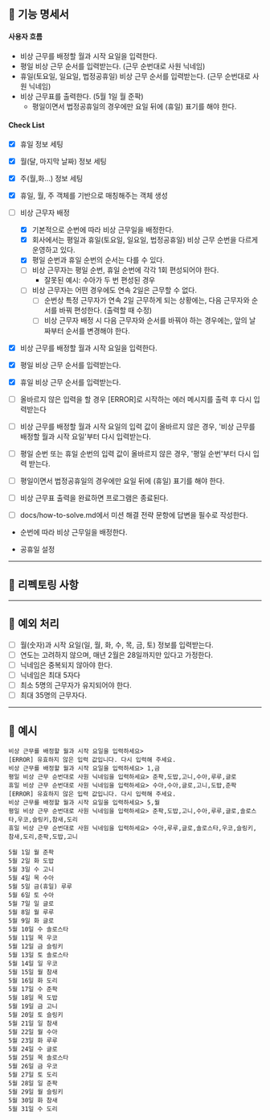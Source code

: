 ## 📌 기능 명세서

#### 사용자 흐름

- 비상 근무를 배정할 월과 시작 요일을 입력한다.
- 평일 비상 근무 순서를 입력받는다. (근무 순번대로 사원 닉네임)
- 휴일(토요일, 일요일, 법정공휴일) 비상 근무 순서를 입력받는다. (근무 순번대로 사원 닉네임)
- 비상 근무표를 출력한다. (5월 1일 월 준팍)
    - 평일이면서 법정공휴일의 경우에만 요일 뒤에 (휴일) 표기를 해야 한다.

#### Check List

- [x] 휴일 정보 세팅
- [x] 월(달, 마지막 날짜) 정보 세팅
- [x] 주(월,화...) 정보 세팅
- [x] 휴일, 월, 주 객체를 기반으로 매칭해주는 객체 생성
- [ ] 비상 근무자 배정
    - [x] 기본적으로 순번에 따라 비상 근무일을 배정한다.
    - [x] 회사에서는 평일과 휴일(토요일, 일요일, 법정공휴일) 비상 근무 순번을 다르게 운영하고 있다.
    - [x] 평일 순번과 휴일 순번의 순서는 다를 수 있다.
    - [ ] 비상 근무자는 평일 순번, 휴일 순번에 각각 1회 편성되어야 한다.
        -  잘못된 예시: 수아가 두 번 편성된 경우
    - [ ] 비상 근무자는 어떤 경우에도 연속 2일은 근무할 수 없다.
        - [ ] 순번상 특정 근무자가 연속 2일 근무하게 되는 상황에는, 다음 근무자와 순서를 바꿔 편성한다. (출력할 때 수정)
        - [ ] 비상 근무자 배정 시 다음 근무자와 순서를 바꿔야 하는 경우에는, 앞의 날짜부터 순서를 변경해야 한다.
- [x] 비상 근무를 배정할 월과 시작 요일을 입력한다.
- [x] 평일 비상 근무 순서를 입력받는다.
- [x] 휴일 비상 근무 순서를 입력받는다.
- [ ] 올바르지 않은 입력을 할 경우 [ERROR]로 시작하는 에러 메시지를 출력 후 다시 입력받는다
- [ ] 비상 근무를 배정할 월과 시작 요일의 입력 값이 올바르지 않은 경우, '비상 근무를 배정할 월과 시작 요일'부터 다시 입력받는다.
- [ ] 평일 순번 또는 휴일 순번의 입력 값이 올바르지 않은 경우, '평일 순번'부터 다시 입력 받는다.
- [ ] 평일이면서 법정공휴일의 경우에만 요일 뒤에 (휴일) 표기를 해야 한다.
- [ ] 비상 근무표 출력을 완료하면 프로그램은 종료된다.
- [ ] docs/how-to-solve.md에서 미션 해결 전략 문항에 답변을 필수로 작성한다.


- 순번에 따라 비상 근무일을 배정한다.

- 공휴일 설정

---

## 🚀 리펙토링 사항

---

## 🔮 예외 처리

- [ ] 월(숫자)과 시작 요일(일, 월, 화, 수, 목, 금, 토) 정보를 입력받는다.
- [ ] 연도는 고려하지 않으며, 매년 2월은 28일까지만 있다고 가정한다.
- [ ] 닉네임은 중복되지 않아야 한다.
- [ ] 닉네임은 최대 5자다
- [ ] 최소 5명의 근무자가 유지되어야 한다.
- [ ] 최대 35명의 근무자다.

---

## 🔎 예시

```
비상 근무를 배정할 월과 시작 요일을 입력하세요>
[ERROR] 유효하지 않은 입력 값입니다. 다시 입력해 주세요.
비상 근무를 배정할 월과 시작 요일을 입력하세요> 1,금
평일 비상 근무 순번대로 사원 닉네임을 입력하세요> 준팍,도밥,고니,수아,루루,글로
휴일 비상 근무 순번대로 사원 닉네임을 입력하세요> 수아,수아,글로,고니,도밥,준팍
[ERROR] 유효하지 않은 입력 값입니다. 다시 입력해 주세요.
비상 근무를 배정할 월과 시작 요일을 입력하세요> 5,월
평일 비상 근무 순번대로 사원 닉네임을 입력하세요> 준팍,도밥,고니,수아,루루,글로,솔로스타,우코,슬링키,참새,도리
휴일 비상 근무 순번대로 사원 닉네임을 입력하세요> 수아,루루,글로,솔로스타,우코,슬링키,참새,도리,준팍,도밥,고니

5월 1일 월 준팍
5월 2일 화 도밥
5월 3일 수 고니
5월 4일 목 수아
5월 5일 금(휴일) 루루
5월 6일 토 수아
5월 7일 일 글로
5월 8일 월 루루
5월 9일 화 글로
5월 10일 수 솔로스타
5월 11일 목 우코
5월 12일 금 슬링키
5월 13일 토 솔로스타
5월 14일 일 우코
5월 15일 월 참새
5월 16일 화 도리
5월 17일 수 준팍
5월 18일 목 도밥
5월 19일 금 고니
5월 20일 토 슬링키
5월 21일 일 참새
5월 22일 월 수아
5월 23일 화 루루
5월 24일 수 글로
5월 25일 목 솔로스타
5월 26일 금 우코
5월 27일 토 도리
5월 28일 일 준팍
5월 29일 월 슬링키
5월 30일 화 참새
5월 31일 수 도리

```
